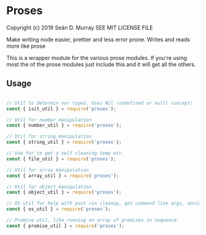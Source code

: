 # Proses

Copyright (c) 2019 Seán D. Murray
SEE MIT LICENSE FILE

Make writing node easier, prettier and less error prone. Writes and reads more like prose

This is a wrapper module for the various prose modules. If you're using most
the of the prose modules just include this and it will get all the others.

## Usage

```javascript

// Util to determin var types. Uses Nil (undefined or null) concept!
const { isit_util } = require('proses');

// Util for number manipulation
const { number_util } = require('proses');

// Util for string manipulation
const { string_util } = require('proses');

// Use for to get a self cleaning temp etc.
const { file_util } = require('proses');

// Util for array manipulation
const { array_util } = require('proses');

// Util for object manipulation
const { object_util } = require('proses');

// OS util for help with post run cleanup, get command line args, envirnment args etc.
const { os_util } = require('proses');

// Promise util, like running an array of promises in sequence.
const { promise_util } = require('proses');

```



